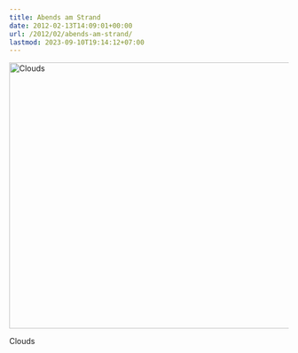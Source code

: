 ```yaml
---
title: Abends am Strand
date: 2012-02-13T14:09:01+00:00
url: /2012/02/abends-am-strand/
lastmod: 2023-09-10T19:14:12+07:00
---
```

<div class="media photo image">
  <a href="http://www.flickr.com/photos/schreibblogade/6771472971/" title="Clouds by Patrick Kollitsch, on Flickr"><img src="//farm8.staticflickr.com/7165/6771472971_503b00d68c_z.jpg" width="640" height="480" alt="Clouds" /></a></p>

  <p>
    Clouds
  </p>
</div>
